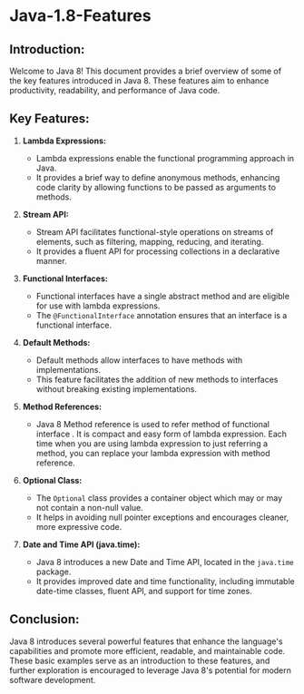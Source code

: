 # Java-1.8-Features


## Introduction:
Welcome to Java 8! This document provides a brief overview of some of the key features introduced in Java 8. These features aim to enhance productivity, readability, and performance of Java code.

## Key Features:

1. **Lambda Expressions:**
    
   - Lambda expressions enable the functional programming approach in Java.
   - It provides a brief way to define anonymous methods, enhancing code clarity by allowing functions to be passed as arguments to methods.

2. **Stream API:**
    - Stream API facilitates functional-style operations on streams of elements, such as filtering, mapping, reducing, and iterating.
    - It provides a fluent API for processing collections in a declarative manner.

3. **Functional Interfaces:**
    - Functional interfaces have a single abstract method and are eligible for use with lambda expressions.
    - The `@FunctionalInterface` annotation ensures that an interface is a functional interface.

4. **Default Methods:**
    - Default methods allow interfaces to have methods with implementations.
    - This feature facilitates the addition of new methods to interfaces without breaking existing implementations.

5. **Method References:**
   - Java 8 Method reference is used to refer method of functional interface . It is compact and easy form of lambda expression. Each time when you are using lambda expression to just referring a method, you can replace your lambda expression with method reference.

6. **Optional Class:**
    - The `Optional` class provides a container object which may or may not contain a non-null value.
    - It helps in avoiding null pointer exceptions and encourages cleaner, more expressive code.

7. **Date and Time API (java.time):**
    - Java 8 introduces a new Date and Time API, located in the `java.time` package.
    - It provides improved date and time functionality, including immutable date-time classes, fluent API, and support for time zones.

   
## Conclusion:
Java 8 introduces several powerful features that enhance the language's capabilities and promote more efficient, readable, and maintainable code. These basic examples serve as an introduction to these features, and further exploration is encouraged to leverage Java 8's potential for modern software development.
